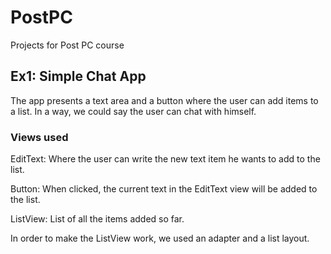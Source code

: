 # PostPC
Projects for Post PC course

## Ex1: Simple Chat App 
The app presents a text area and a button where the user can add items to a list. 
In a way, we could say the user can chat with himself. 

### Views used
EditText: Where the user can write the new text item he wants to add to the list.

Button: When clicked, the current text in the EditText view will be added to the list.

ListView: List of all the items added so far. 

In order to make the ListView work, we used an adapter and a list layout.
